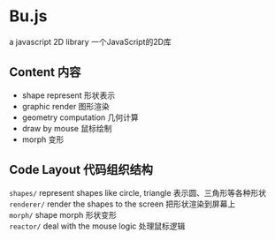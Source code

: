 Bu.js
=====

a javascript 2D library 一个JavaScript的2D库


## Content 内容

- shape represent 形状表示
- graphic render 图形渲染
- geometry computation 几何计算
- draw by mouse 鼠标绘制
- morph 变形

## Code Layout 代码组织结构

`shapes/` represent shapes like circle, triangle 表示圆、三角形等各种形状  
`renderer/` render the shapes to the screen 把形状渲染到屏幕上  
`morph/` shape morph 形状变形  
`reactor/` deal with the mouse logic 处理鼠标逻辑  

